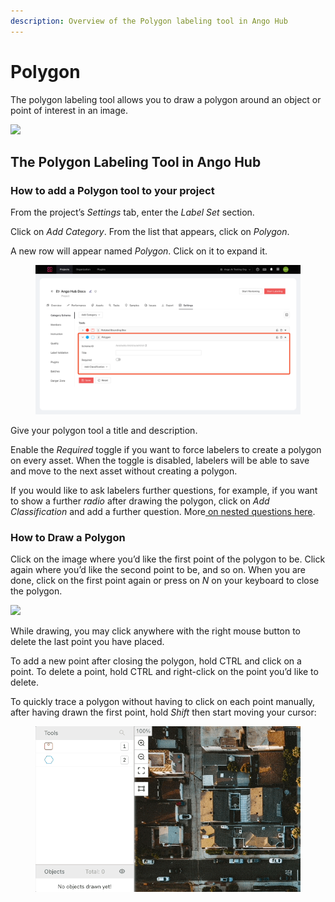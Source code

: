 ```yaml
---
description: Overview of the Polygon labeling tool in Ango Hub
---
```


# Polygon

The polygon labeling tool allows you to draw a polygon around an object or point of interest in an image.

![](<../../.gitbook/assets/image (185).png>)

## The Polygon Labeling Tool in Ango Hub <a href="#how-to-add-a-polygon-tool-to-your-project" id="how-to-add-a-polygon-tool-to-your-project"></a>

### How to add a Polygon tool to your project <a href="#how-to-add-a-polygon-tool-to-your-project" id="how-to-add-a-polygon-tool-to-your-project"></a>

From the project’s _Settings_ tab, enter the _Label Set_ section.

Click on _Add Category_. From the list that appears, click on _Polygon_.

A new row will appear named _Polygon_. Click on it to expand it.

<figure><img src="../../.gitbook/assets/image (11).png" alt=""><figcaption></figcaption></figure>

Give your polygon tool a title and description.

Enable the _Required_ toggle if you want to force labelers to create a polygon on every asset. When the toggle is disabled, labelers will be able to save and move to the next asset without creating a polygon.

If you would like to ask labelers further questions, for example, if you want to show a further _radio_ after drawing the polygon, click on _Add Classification_ and add a further question. More[ on nested questions here](nested-classifications.md).

### How to Draw a Polygon <a href="#how-to-draw-a-polygon" id="how-to-draw-a-polygon"></a>

Click on the image where you’d like the first point of the polygon to be. Click again where you’d like the second point to be, and so on. When you are done, click on the first point again or press on _N_ on your keyboard to close the polygon.

![](<../../.gitbook/assets/image (305).png>)

While drawing, you may click anywhere with the right mouse button to delete the last point you have placed.

To add a new point after closing the polygon, hold CTRL and click on a point. To delete a point, hold CTRL and right-click on the point you’d like to delete.

To quickly trace a polygon without having to click on each point manually, after having drawn the first point, hold _Shift_ then start moving your cursor:

<figure><img src="../../.gitbook/assets/polygon-continuous.gif" alt=""><figcaption></figcaption></figure>
